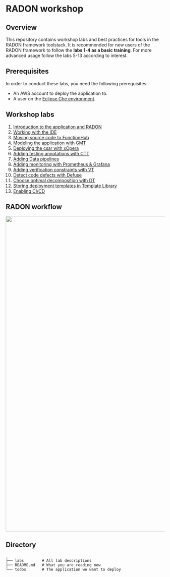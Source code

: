 # RADON workshop

## Overview

This repository contains workshop labs and best
practices for tools in the RADON framework
toolstack.
It is recommended for new users of the RADON framework to follow the **labs 1-4 as a basic training**. For more advanced usage follow the labs 5-13 according to interest. 

## Prerequisites

In order to conduct these labs, you need the
following prerequisites:

- An AWS account to deploy the application to.
- A user on the
  [Eclipse Che environment](http://che-che.51.11.43.6.nip.io/).

## Workshop labs

1. [Introduction to the application and RADON](labs/introduction.md)
2. [Working with the IDE](labs/ide.md)
3. [Moving source code to FunctionHub](labs/functionhub.md)
4. [Modeling the application with GMT](labs/gmt.md)
5. [Deploying the csar with xOpera](labs/xopera.md)
6. [Adding testing annotations with CTT](labs/ctt.md)
7. [Adding Data pipelines](labs/datapipelines.md)
8. [Adding monitoring with Prometheus & Grafana](labs/monitoring.md)
9. [Adding verification constraints with VT](labs/vt.md)
10. [Detect code defects with Defuse](labs/dpt.md)
11. [Choose optimal decomposition with DT](labs/dt.md)
12. [Storing deployment templates in Template Library](labs/templatelibrary.md)
13. [Enabling CI/CD](labs/cicd.md)

## RADON workflow

<img src="labs/img/RADON-workflow.png" height="1000">


## Directory

```
.
├── labs        # All lab descriptions
├── README.md   # What you are reading now
└── todos       # The application we want to deploy
```
